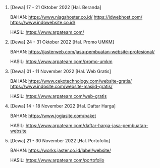 1. [Dewa] 17 - 21 Oktober 2022 	[Hal. Beranda]

	BAHAN:
	https://www.niagahoster.co.id/
	https://idwebhost.com/
	https://www.indowebsite.co.id/

	HASIL:
	https://www.arpateam.com/

2. [Dewa] 24 - 31 Oktober 2022 	[Hal. Promo UMKM]

	BAHAN:
	https://jasterweb.com/jasa-pembuatan-website-profesional/

	HASIL:
	https://www.arpateam.com/promo-umkm

3. [Dewa] 01 - 11 November 2022	[Hal. Web Gratis]

	BAHAN:
	https://www.cekotechnology.com/website-gratis/
	https://www.indosite.com/website-masjid-gratis/

	HASIL:
	https://www.arpateam.com/web-gratis

4. [Dewa] 14 - 18 November 2022	[Hal. Daftar Harga]

	BAHAN:
	https://www.jogjasite.com/paket

	HASIL:
	https://www.arpateam.com/daftar-harga-jasa-pembuatan-website

5. [Dewa] 21 - 30 November 2022	[Hal. Portofolio]

	BAHAN:
	https://works.jaster.co.id/label/website/

	HASIL:
	https://www.arpateam.com/portofolio